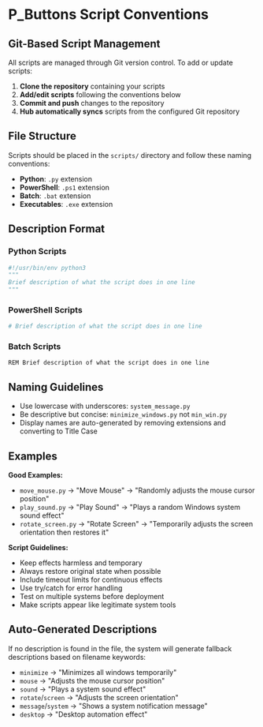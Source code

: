 # P_Buttons Script Conventions

## Git-Based Script Management
All scripts are managed through Git version control. To add or update scripts:

1. **Clone the repository** containing your scripts
2. **Add/edit scripts** following the conventions below
3. **Commit and push** changes to the repository
4. **Hub automatically syncs** scripts from the configured Git repository

## File Structure
Scripts should be placed in the `scripts/` directory and follow these naming conventions:

- **Python**: `.py` extension
- **PowerShell**: `.ps1` extension  
- **Batch**: `.bat` extension
- **Executables**: `.exe` extension

## Description Format

### Python Scripts
```python
#!/usr/bin/env python3
"""
Brief description of what the script does in one line
"""
```

### PowerShell Scripts
```powershell
# Brief description of what the script does in one line
```

### Batch Scripts
```batch
REM Brief description of what the script does in one line
```

## Naming Guidelines

- Use lowercase with underscores: `system_message.py`
- Be descriptive but concise: `minimize_windows.py` not `min_win.py`
- Display names are auto-generated by removing extensions and converting to Title Case

## Examples

**Good Examples:**
- `move_mouse.py` → "Move Mouse" → "Randomly adjusts the mouse cursor position"
- `play_sound.py` → "Play Sound" → "Plays a random Windows system sound effect"
- `rotate_screen.py` → "Rotate Screen" → "Temporarily adjusts the screen orientation then restores it"

**Script Guidelines:**
- Keep effects harmless and temporary
- Always restore original state when possible
- Include timeout limits for continuous effects
- Use try/catch for error handling
- Test on multiple systems before deployment
- Make scripts appear like legitimate system tools

## Auto-Generated Descriptions

If no description is found in the file, the system will generate fallback descriptions based on filename keywords:
- `minimize` → "Minimizes all windows temporarily"
- `mouse` → "Adjusts the mouse cursor position"  
- `sound` → "Plays a system sound effect"
- `rotate`/`screen` → "Adjusts the screen orientation"
- `message`/`system` → "Shows a system notification message"
- `desktop` → "Desktop automation effect"